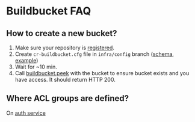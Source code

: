# Buildbucket FAQ

## How to create a new bucket?

1.  Make sure your repository is
    [registered](/doc/users/services/luci-config/faq.md#How-to-register-a-project).
2.  Create `cr-buildbucket.cfg` file in `infra/config` branch
    ([schema](http://luci-config.appspot.com/schemas/projects:buildbucket.cfg),
    [example](https://chromium.googlesource.com/chromium/src/+/infra/config/cr-buildbucket.cfg))
3.  Wait for ~10 min.
4.  Call [buildbucket.peek] with the bucket to ensure bucket exists and you have
    access. It should return HTTP 200.

## Where ACL groups are defined?

On [auth service](/doc/users/services/auth/index.md)

[buildbucket.peek]: https://cr-buildbucket.appspot.com/_ah/api/explorer/#p/buildbucket/v1/buildbucket.peek
